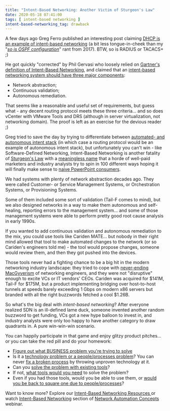 ```yaml
---
title: "Intent-Based Networking: Another Victim of Sturgeon's Law"
date: 2020-05-18 07:41:00
tags: [ intent-based networking ]
intent-based-networking_tag: drawback
---
```

A few days ago Greg Ferro published an interesting post claiming [DHCP is an example of intent-based networking](https://etherealmind.com/was-dhcp-the-first-intent-networking-feature/) (a bit less tongue-in-cheek than my "_[so is OSPF configuration](/2017/09/intent-based-hype.html)_" rant from 2017). BTW, so is RADIUS or TACACS+ ;)

He got quickly "corrected" by Phil Gervasi who loosely relied on [Gartner's definition of Intent-Based Networking](https://blogs.gartner.com/andrew-lerner/2017/02/07/intent-based-networking/), and claimed that an [intent-based networking system should have three major components](https://networkphil.com/2020/05/12/blog-response-dhcp-is-not-intent-based-networking/):
<!--more-->
* Network abstraction;
* Continuous validation;
* Autonomous remediation.

That seems like a reasonable and useful set of requirements, but guess what - any decent routing protocol meets these three criteria... and so does vCenter with VMware Tools and DRS (although in server virtualization, not networking domain). The proof is left as an exercise for the devious reader ;) 

Greg tried to save the day by trying to differentiate between [automated- and autonomous intent stack](https://networkphil.com/2020/05/12/blog-response-dhcp-is-not-intent-based-networking/) (in which case a routing protocol would be an example of autonomous intent stack), but unfortunately you can't win - like Software-Defined Networking, Intent-Based Networking is another fatality of [Sturgeon's Law](https://en.wikipedia.org/wiki/Sturgeon%27s_law) with a [meaningless name](/2018/06/what-is-intent-based-networking.html) that a horde of well-paid marketers and industry analysts try to spin in 100 different ways hoping it will finally make sense to [naive PowerPoint consumers](/2011/09/long-distance-irf-fabric-works-best-in.html).

We had systems with plenty of network abstraction decades ago. They were called Customer- or Service Management Systems, or Orchestration Systems, or Provisioning Systems.

Some of them included some sort of validation (Tail-F comes to mind), but we also designed networks in a way to make them autonomous and self-healing, reporting errors to the management system... and some of those management systems were able to perform pretty good root cause analysis in early 1990s.

If you wanted to add continuous validation and autonomous remediation to the mix, you could use tools like Cariden MATE... but nobody in their right mind allowed that tool to make automated changes to the network (or so Cariden's engineers told me) - the tool would propose changes, someone would review them, and then they got pushed into the devices.

Those tools never had a fighting chance to be a big hit in the modern networking industry landscape: they tried to cope with [never-ending MacGyverism](/2013/08/temper-your-macgyver-streak.html) of networking engineers, and they were not "disruptive" enough to excite VCs or IT vendors' CEOs. Cariden was acquired for $141M, Tail-F for $175M, but a product implementing bridging over host-to-host tunnels at speeds barely exceeding 1 Gbps on modern x86 servers but branded with all the right buzzwords fetched a cool $1.26B.

So what's the big deal with _intent-based networking_? After everyone realized SDN is an ill-defined lame duck, someone invented another random buzzword to get funding, VCs got a new hype balloon to invest in, and industry analysts were only too happy to have another category to draw quadrants in. A pure win-win-win scenario.

You can happily participate in that game and enjoy glitzy product pitches... or you can take the red pill and do your homework:

* [Figure out what BUSINESS problem you're trying to solve](/2019/12/figure-out-what-problem-youre-trying-to.html)
* Is it a [technology problem or a people/processes problem](/2017/10/are-you-solving-right-problem.html)? You can never [fix a broken process](/2014/09/youve-been-doing-same-thing-for-last-20.html) by throwing unproven technology at it.
* Can you [solve the problem with existing tools](/2014/03/network-automation-just-do-it.html)?
* If not, [what tools would you need](/2019/01/network-automations-is-more-than-just.html) to solve the problem?
* Even if you had those tools, would you be able to use them, or [would you be back to square one due to people/processes](/2013/11/typical-enterprise-application.html)?

Want to know more? Explore our [Intent-Based Networking Resources ](/tag/intent-based-networking.html) or watch [Intent-Based Networking](https://my.ipspace.net/bin/list?id=AutConcepts#INTENT) section of [Network Automation Concepts](https://www.ipspace.net/Network_Automation_Concepts) webinar.
